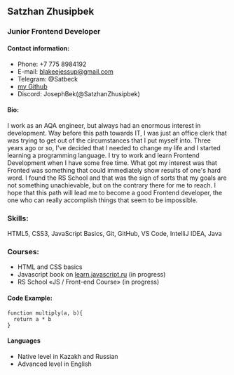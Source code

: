 ## Satzhan Zhusipbek
### Junior Frontend Developer
#### Contact information:
+ Phone: +7 775 8984192
+ E-mail: blakeejessup@gmail.com
+ Telegram: @Satbeck
+ [my Github](https://github.com/SatzhanZhusipbek?tab=repositories)
+ Discord: JosephBek(@SatzhanZhusipbek)

#### Bio: 
I work as an AQA engineer, but always had an enormous interest in development. Way before this path towards IT, I was just an office clerk that was trying to get out of the circumstances that I put myself into. 
Three years ago or so, I've decided that I needed to change my life and I started learning a programming language. I try to work and learn Frontend Development when I have some free time. What got my interest was that Fronted was something that could immediately show results of one's hard word. I found the RS School and that was the sign of sorts that my goals are not something unachievable, but on the contrary there for me to reach.
I hope that this path will lead me to become a good Frontend developer, the one who can really accomplish things that seem to be impossible.

### Skills:
HTML5, CSS3,
JavaScript Basics,
Git, GitHub,
VS Code, IntelliJ IDEA,
Java

### Courses:
+ HTML and CSS basics
+ Javascript book on [learn.javascript.ru](https://learn.javascript.ru/) (in progress)
+ RS School «JS / Front-end Course» (in progress)

#### Code Example: 

```
function multiply(a, b){
  return a * b
}
```

#### Languages 
* Native level in Kazakh and Russian  
* Advanced level in English
